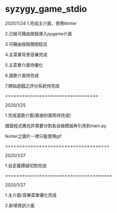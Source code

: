 # syzygy_game_stdio

2020/1/24
1.完成主介面，使用tkinter

2.已經可藉由按鈕導入pygame介面

3.可藉由按鈕關閉程式

4.主菜單背景音樂完成


5.主菜單介面待優化

6.選歌介面待完成

7.開始遊戲之評分系統待完成

=================================

2020/1/25

1.完成選歌介面(歌曲封面照待完成)

譜面程式碼也許需要分割各自做模組再引用到main.py

tkinter之圖片一律只能使用gif
 
=====================================

2020/1/27

1.自定義模組切割完成

======================================

2020/1/27

1.主介面/音樂菜單優化完成

2.新增資訊介面


